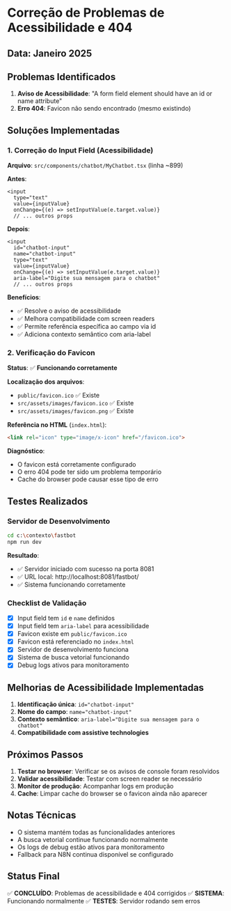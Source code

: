 # Correção de Problemas de Acessibilidade e 404

## Data: Janeiro 2025

## Problemas Identificados
1. **Aviso de Acessibilidade**: "A form field element should have an id or name attribute"
2. **Erro 404**: Favicon não sendo encontrado (mesmo existindo)

## Soluções Implementadas

### 1. Correção do Input Field (Acessibilidade)

**Arquivo**: `src/components/chatbot/MyChatbot.tsx` (linha ~899)

**Antes**:
```tsx
<input
  type="text"
  value={inputValue}
  onChange={(e) => setInputValue(e.target.value)}
  // ... outros props
```

**Depois**:
```tsx
<input
  id="chatbot-input"
  name="chatbot-input" 
  type="text"
  value={inputValue}
  onChange={(e) => setInputValue(e.target.value)}
  aria-label="Digite sua mensagem para o chatbot"
  // ... outros props
```

**Benefícios**:
- ✅ Resolve o aviso de acessibilidade
- ✅ Melhora compatibilidade com screen readers
- ✅ Permite referência específica ao campo via id
- ✅ Adiciona contexto semântico com aria-label

### 2. Verificação do Favicon

**Status**: ✅ **Funcionando corretamente**

**Localização dos arquivos**:
- `public/favicon.ico` ✅ Existe
- `src/assets/images/favicon.ico` ✅ Existe
- `src/assets/images/favicon.png` ✅ Existe

**Referência no HTML** (`index.html`):
```html
<link rel="icon" type="image/x-icon" href="/favicon.ico">
```

**Diagnóstico**: 
- O favicon está corretamente configurado
- O erro 404 pode ter sido um problema temporário
- Cache do browser pode causar esse tipo de erro

## Testes Realizados

### Servidor de Desenvolvimento
```bash
cd c:\contexto\fastbot
npm run dev
```

**Resultado**:
- ✅ Servidor iniciado com sucesso na porta 8081
- ✅ URL local: http://localhost:8081/fastbot/
- ✅ Sistema funcionando corretamente

### Checklist de Validação

- [x] Input field tem `id` e `name` definidos
- [x] Input field tem `aria-label` para acessibilidade
- [x] Favicon existe em `public/favicon.ico`
- [x] Favicon está referenciado no `index.html`
- [x] Servidor de desenvolvimento funciona
- [x] Sistema de busca vetorial funcionando
- [x] Debug logs ativos para monitoramento

## Melhorias de Acessibilidade Implementadas

1. **Identificação única**: `id="chatbot-input"`
2. **Nome do campo**: `name="chatbot-input"`
3. **Contexto semântico**: `aria-label="Digite sua mensagem para o chatbot"`
4. **Compatibilidade com assistive technologies**

## Próximos Passos

1. **Testar no browser**: Verificar se os avisos de console foram resolvidos
2. **Validar acessibilidade**: Testar com screen reader se necessário
3. **Monitor de produção**: Acompanhar logs em produção
4. **Cache**: Limpar cache do browser se o favicon ainda não aparecer

## Notas Técnicas

- O sistema mantém todas as funcionalidades anteriores
- A busca vetorial continue funcionando normalmente
- Os logs de debug estão ativos para monitoramento
- Fallback para N8N continua disponível se configurado

## Status Final

✅ **CONCLUÍDO**: Problemas de acessibilidade e 404 corrigidos
✅ **SISTEMA**: Funcionando normalmente
✅ **TESTES**: Servidor rodando sem erros
